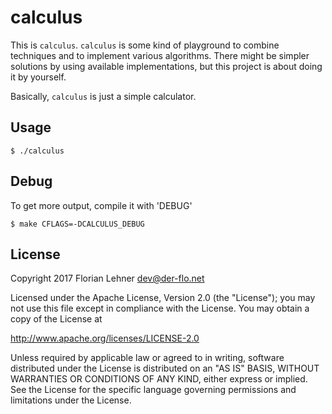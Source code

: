 calculus
========

This is `calculus`. `calculus` is some kind of playground to combine techniques
and to implement various algorithms. There might be simpler solutions by using
available implementations, but this project is about doing it by yourself.

Basically, `calculus` is just a simple calculator.

Usage
-----

    $ ./calculus

Debug
-----
To get more output, compile it with 'DEBUG'

    $ make CFLAGS=-DCALCULUS_DEBUG

License
-------

Copyright 2017 Florian Lehner <dev@der-flo.net>

Licensed under the Apache License, Version 2.0 (the "License");
you may not use this file except in compliance with the License.
You may obtain a copy of the License at

  http://www.apache.org/licenses/LICENSE-2.0

Unless required by applicable law or agreed to in writing, software
distributed under the License is distributed on an "AS IS" BASIS,
WITHOUT WARRANTIES OR CONDITIONS OF ANY KIND, either express or implied.
See the License for the specific language governing permissions and
limitations under the License.
